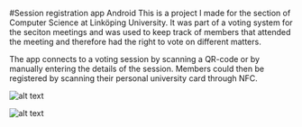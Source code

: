 #Session registration app Android
This is a project I made for the section of Computer Science at Linköping University. It was part of a voting system for the seciton meetings and was used to keep track of members that attended the meeting and therefore had the right to vote on different matters.

The app connects to a voting session by scanning a QR-code or by manually entering the details of the session. Members could then be registered by scanning their personal university card through NFC.

![alt text](https://i.imgur.com/HNHcuO7.png "Main screen")

![alt text](https://i.imgur.com/HHvft0Q.png "Manual selection")


